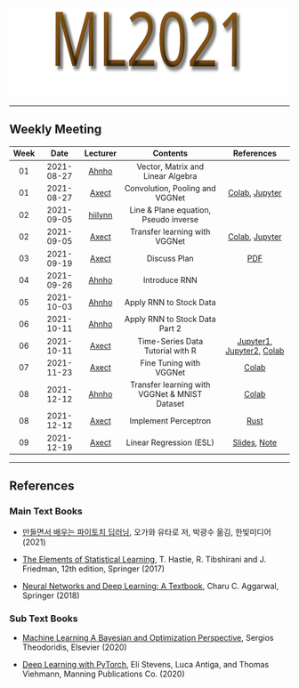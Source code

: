 <p align="center">
  <img width="580" height="160" src="ml2021.svg">
</p>

-----

## Weekly Meeting

Week | Date | Lecturer | Contents | References
:--: | :--: | :--: | :--: | :--:
01 | 2021-08-27 | [Ahnho](https://github.com/Ahnho) | Vector, Matrix and Linear Algebra | 
01 | 2021-08-27 | [Axect](https://github.com/Axect) | Convolution, Pooling and VGGNet | [Colab](https://colab.research.google.com/drive/1FAnISLwYKXEehBPVNW74FUEhAUfMpXaC?usp=sharing), [Jupyter](./week01/chap1-1.ipynb)
02 | 2021-09-05 | [hiilynn](https://github.com/hiilynn) | Line & Plane equation, Pseudo inverse | 
02 | 2021-09-05 | [Axect](https://github.com/Axect) | Transfer learning with VGGNet | [Colab](https://colab.research.google.com/drive/12X5qabF9cw7jUHe0ODaF680wqw_Plsae?usp=sharing), [Jupyter](./week02/chap1-2.ipynb)
03 | 2021-09-19 | [Axect](https://github.com/Axect) | Discuss Plan | [PDF](./plan/plan_for_ml2021.pdf)
04 | 2021-09-26 | [Ahnho](https://github.com/Ahnho) | Introduce RNN |
05 | 2021-10-03 | [Ahnho](https://github.com/Ahnho) | Apply RNN to Stock Data |
06 | 2021-10-11 | [Ahnho](https://github.com/Ahnho) | Apply RNN to Stock Data Part 2 |
06 | 2021-10-11 | [Axect](https://github.com/Axect) | Time-Series Data Tutorial with R | [Jupyter1](./week06/Basic%20Time-Series.ipynb), [Jupyter2](./week06/Time-Series%20Forecasting.ipynb), [Colab](https://colab.research.google.com/drive/1He_jqOSE3LZ0a-fhat23R2hppYof5XIg?usp=sharing)
07 | 2021-11-23 | [Axect](https://github.com/Axect) | Fine Tuning with VGGNet | [Colab](https://colab.research.google.com/drive/1X0xK-VPIn_VHzRG1Xnkbxsfg8NE_C1XL?usp=sharing)
08 | 2021-12-12 | [Ahnho](https://github.com/Axect) | Transfer learning with VGGNet & MNIST Dataset | [Colab](https://colab.research.google.com/drive/1TlHd0qAHNT_OOhyEZdNNidXcHJuQwaZP?usp=sharing)
08 | 2021-12-12 | [Axect](https://github.com/Axect) | Implement Perceptron | [Rust](./week08/tgkim/perceptron/src/main.rs)
09 | 2021-12-19 | [Axect](https://github.com/Axect) | Linear Regression (ESL) | [Slides](https://drive.google.com/file/d/1SGJmYZu3sLL-VrULQZktAcNoqrRrRWYu/view?usp=sharing), [Note](https://drive.google.com/file/d/1h8xnQ1sm4PLgq6iWYpcFvBdSPkSzNuGE/view?usp=sharing)


-----
## References

### Main Text Books

- [만들면서 배우는 파이토치 딥러닝](http://www.kyobobook.co.kr/product/detailViewKor.laf?ejkGb=KOR&mallGb=KOR&barcode=9791162244609&orderClick=LET&Kc=), 오가와 유타로 저, 박광수 옮김, 한빛미디어 (2021)

- [The Elements of Statistical Learning](https://hastie.su.domains/ElemStatLearn/), T. Hastie, R. Tibshirani and J. Friedman, 12th edition, Springer (2017)

- [Neural Networks and Deep Learning: A Textbook](http://www.charuaggarwal.net/neural.htm), Charu C. Aggarwal, Springer (2018)

### Sub Text Books

- [Machine Learning A Bayesian and Optimization Perspective](https://www.elsevier.com/books/machine-learning/theodoridis/978-0-12-818803-3), Sergios Theodoridis, Elsevier (2020)

- [Deep Learning with PyTorch](https://www.manning.com/books/deep-learning-with-pytorch), Eli Stevens, Luca Antiga, and Thomas Viehmann, Manning Publications Co. (2020)
